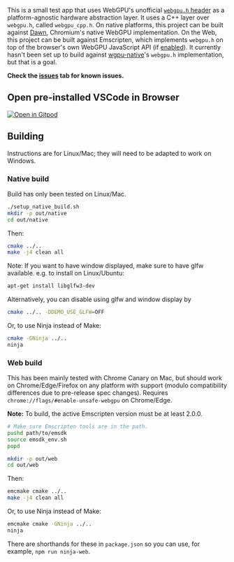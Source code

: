 This is a small test app that uses WebGPU's unofficial
[`webgpu.h` header](https://github.com/webgpu-native/webgpu-headers/blob/main/webgpu.h)
as a platform-agnostic hardware abstraction layer.
It uses a C++ layer over `webgpu.h`, called `webgpu_cpp.h`.
On native platforms, this project can be built against
[Dawn](https://dawn.googlesource.com/dawn/), Chromium's native WebGPU implementation.
On the Web, this project can be built against Emscripten, which implements `webgpu.h`
on top of the browser's own WebGPU JavaScript API (if
[enabled](https://github.com/gpuweb/gpuweb/wiki/Implementation-Status)).
It currently hasn't been set up to build against
[wgpu-native](https://github.com/gfx-rs/wgpu-native)'s `webgpu.h` implementation,
but that is a goal.

**Check the [issues](https://github.com/kainino0x/webgpu-cross-platform-demo/issues) tab for known issues.**

## Open pre-installed VSCode in Browser
[![Open in Gitpod](https://gitpod.io/button/open-in-gitpod.svg)](https://gitpod.io/#https://github.com/kainino0x/webgpu-cross-platform-demo)

## Building

Instructions are for Linux/Mac; they will need to be adapted to work on Windows.

### Native build

Build has only been tested on Linux/Mac.

```sh
./setup_native_build.sh
mkdir -p out/native
cd out/native
```

Then:

```sh
cmake ../..
make -j4 clean all
```

Note: If you want to have window displayed, make sure to have glfw available.
e.g. to install on Linux/Ubuntu:

```sh
apt-get install libglfw3-dev
```

Alternatively, you can disable using glfw and window display by

```sh
cmake ../.. -DDEMO_USE_GLFW=OFF
```


Or, to use Ninja instead of Make:

```sh
cmake -GNinja ../..
ninja
```

### Web build

This has been mainly tested with Chrome Canary on Mac, but should work on
Chrome/Edge/Firefox on any platform with support (modulo compatibility differences due to
pre-release spec changes).
Requires `chrome://flags/#enable-unsafe-webgpu` on Chrome/Edge.

**Note:** To build, the active Emscripten version must be at least 2.0.0.

```sh
# Make sure Emscripten tools are in the path.
pushd path/to/emsdk
source emsdk_env.sh
popd

mkdir -p out/web
cd out/web
```

Then:

```sh
emcmake cmake ../..
make -j4 clean all
```

Or, to use Ninja instead of Make:

```sh
emcmake cmake -GNinja ../..
ninja
```

There are shorthands for these in `package.json` so you can use, for example, `npm run ninja-web`.
